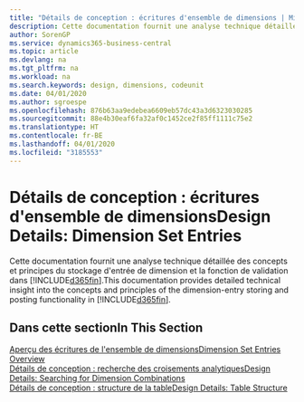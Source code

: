 ```yaml
---
title: "Détails de conception : écritures d'ensemble de dimensions | Microsoft Docs"
description: Cette documentation fournit une analyse technique détaillée des concepts et principes qui sont utilisés pour reconcevoir la fonction de stockage et de validation d'écritures de dimension.
author: SorenGP
ms.service: dynamics365-business-central
ms.topic: article
ms.devlang: na
ms.tgt_pltfrm: na
ms.workload: na
ms.search.keywords: design, dimensions, codeunit
ms.date: 04/01/2020
ms.author: sgroespe
ms.openlocfilehash: 876b63aa9edebea6609eb57dc43a3d6323030285
ms.sourcegitcommit: 88e4b30eaf6fa32af0c1452ce2f85ff1111c75e2
ms.translationtype: HT
ms.contentlocale: fr-BE
ms.lasthandoff: 04/01/2020
ms.locfileid: "3185553"
---
```

# <a name="design-details-dimension-set-entries"></a><span data-ttu-id="287ff-103">Détails de conception : écritures d'ensemble de dimensions</span><span class="sxs-lookup"><span data-stu-id="287ff-103">Design Details: Dimension Set Entries</span></span>
<span data-ttu-id="287ff-104">Cette documentation fournit une analyse technique détaillée des concepts et principes du stockage d'entrée de dimension et la fonction de validation dans [!INCLUDE[d365fin](includes/d365fin_md.md)].</span><span class="sxs-lookup"><span data-stu-id="287ff-104">This documentation provides detailed technical insight into the concepts and principles of the dimension-entry storing and posting functionality in [!INCLUDE[d365fin](includes/d365fin_md.md)].</span></span>

## <a name="in-this-section"></a><span data-ttu-id="287ff-105">Dans cette section</span><span class="sxs-lookup"><span data-stu-id="287ff-105">In This Section</span></span>  
[<span data-ttu-id="287ff-106">Aperçu des écritures de l'ensemble de dimensions</span><span class="sxs-lookup"><span data-stu-id="287ff-106">Dimension Set Entries Overview</span></span>](design-details-dimension-set-entries-overview.md)  
[<span data-ttu-id="287ff-107">Détails de conception : recherche des croisements analytiques</span><span class="sxs-lookup"><span data-stu-id="287ff-107">Design Details: Searching for Dimension Combinations</span></span>](design-details-searching-for-dimension-combinations.md)  
[<span data-ttu-id="287ff-108">Détails de conception : structure de la table</span><span class="sxs-lookup"><span data-stu-id="287ff-108">Design Details: Table Structure</span></span>](design-details-table-structure.md)  
